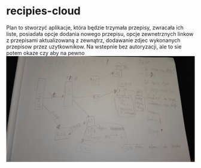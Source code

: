 # recipies-cloud
Plan to stworzyć aplikacje, która będzie trzymała przepisy, zwracała ich liste, posiadała opcje dodania nowego przepisu, opcje zewnetrznych linkow z przepisami aktualizowaną z zewnątrz, dodawanie zdjec wykonanych przepisow przez uzytkownikow. Na wstepnie bez autoryzacji, ale to sie potem okaze czy aby na pewno
![First architecture](./img/Plan-architecture.jpg)
